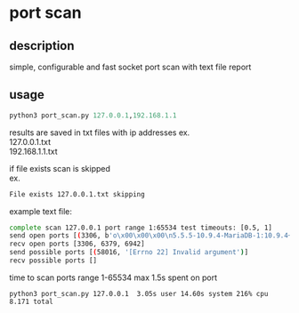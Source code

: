 # port scan

## description
simple, configurable and fast socket port scan with text file report

## usage
```python
python3 port_scan.py 127.0.0.1,192.168.1.1
```

results are saved in txt files with ip addresses 
ex.  
127.0.0.1.txt  
192.168.1.1.txt

if file exists scan is skipped  
ex.  
```bash
File exists 127.0.0.1.txt skipping
```

example text file:
```bash
complete scan 127.0.0.1 port range 1:65534 test timeouts: [0.5, 1]
send open ports [(3306, b'o\x00\x00\x00\n5.5.5-10.9.4-MariaDB-1:10.9.4+maria~ubu2204\x00\x18\x00\x00\x00[)VX6B-V\x00\xfe\xf7-\x02\x00\xff\x81\x15\x00\x00\x00\x00\x00\x00\x1d\x00\x00\x00L[aXt`aI*5j8\x00mysql_native_password\x00'), (52663, b'\x01\x00\x00\x00')]
recv open ports [3306, 6379, 6942]
send possible ports [(58016, '[Errno 22] Invalid argument')]
recv possible ports []
```

time to scan ports range 1-65534 max 1.5s spent on port
```
python3 port_scan.py 127.0.0.1  3.05s user 14.60s system 216% cpu 8.171 total
```